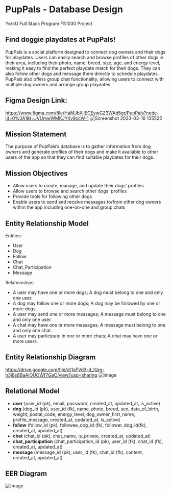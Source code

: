 # PupPals - Database Design
YorkU Full Stack Program FS1030 Project

## Find doggie playdates at PupPals!
PupPals is a social platform designed to connect dog owners and their dogs for playdates. Users can easily search and browse profiles of other dogs in their area, including their photo, name, breed, size, age, and energy level, making it easy to find the perfect playdate match for their dogs. They can also follow other dogs and message them directly to schedule playdates. PupPals also offers group chat functionality, allowing users to connect with multiple dog owners and arrange group playdates.

## Figma Design Link:
https://www.figma.com/file/HaMJbXliECEywGZ3WAd5gr/PupPals?node-id=0%3A1&t=JVUmwWMKJY4v9ocW-1
![Screenshot 2023-03-16 135525](https://user-images.githubusercontent.com/76071382/227738179-431f3161-f2de-4acd-b769-636fcacbcc51.png)

## Mission Statement
The purpose of PupPals’s database is to gather information from dog owners and generate profiles of their dogs and make it available to other users of the app so that they can find suitable playdates for their dogs.

## Mission Objectives
- Allow users to create, manage, and update their dogs’ profiles
- Allow users to browse and search other dogs' profiles
- Provide tools for following other dogs
- Enable users to send and receive messages to/from other dog owners within the app including one-on-one and group chats

## Entity Relationship Model
Entities:
- User
- Dog
- Follow
- Chat
- Chat_Participation
- Message

Relationships:
- A user may have one or more dogs; A dog must belong to one and only one user.
- A dog may follow one or more dogs; A dog may be followed by one or more dogs.
- A user may send one or more messages; A message must belong to one and only one user.
- A chat may have one or more messages; A message must belong to one and only one chat.
- A user may participate in one or more chats; A chat may have one or more users.

## Entity Relationship Diagram
https://drive.google.com/file/d/1sFVd3-d_lQrg-h3j8s8BaAiOUOWf7GaC/view?usp=sharing
![image](https://github.com/kellywslee/PupPals_DB/assets/76071382/f4d98530-b18d-44ee-9b32-7a2098e519f9)



## Relational Model
- **user** (user_id (pk), email, password, created_at, updated_at, is_active)
- **dog** (dog_id (pk), user_id (fk), name, photo, breed, sex, date_of_birth, weight, postal_code, energy_level, dog_owner_first_name, profile_message, created_at, updated_at, is_active)
- **follow** (follow_id (pk), followee_dog_id (fk), follower_dog_id(fk), created_at, updated_at)
- **chat** (chat_id (pk), chat_name, is_private, created_at, updated_at)
- **chat_participation** (chat_participation_id (pk), user_id (fk), chat_id (fk), created_at, updated_at)
- **message** (message_id (pk), user_id (fk), chat_id (fk), content, created_at, updated_at)

## EER Diagram
![image](https://user-images.githubusercontent.com/76071382/230810007-ce518b15-5cb3-4ec8-afb3-3424e0ba2f76.png)



